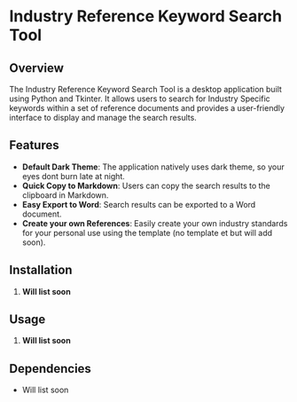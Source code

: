 # Industry Reference Keyword Search Tool

## Overview
The Industry Reference Keyword Search Tool is a desktop application built using Python and Tkinter. It allows users to search for Industry Specific keywords within a set of reference documents and provides a user-friendly interface to display and manage the search results.

## Features
- **Default Dark Theme**: The application natively uses dark theme, so your eyes dont burn late at night.
- **Quick Copy to Markdown**: Users can copy the search results to the clipboard in Markdown.
- **Easy Export to Word**: Search results can be exported to a Word document.
- **Create your own References**: Easily create your own industry standards for your personal use using the template (no template et but will add soon).

## Installation
1. **Will list soon**

## Usage
1. **Will list soon**

## Dependencies
- Will list soon
